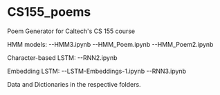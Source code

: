 # CS155_poems
Poem Generator for Caltech's CS 155 course

HMM models:
--HMM3.ipynb
--HMM_Poem.ipynb
--HMM_Poem2.ipynb


Character-based LSTM:
--RNN2.ipynb

Embedding LSTM:
--LSTM-Embeddings-1.ipynb
--RNN3.ipynb

Data and Dictionaries in the respective folders.
